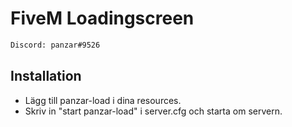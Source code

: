# FiveM Loadingscreen
```sh
Discord: panzar#9526
```

## Installation
* Lägg till panzar-load i dina resources.
* Skriv in "start panzar-load" i server.cfg och starta om servern.
